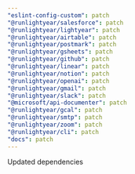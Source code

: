 ```yaml
---
"eslint-config-custom": patch
"@runlightyear/salesforce": patch
"@runlightyear/lightyear": patch
"@runlightyear/airtable": patch
"@runlightyear/postmark": patch
"@runlightyear/gsheets": patch
"@runlightyear/github": patch
"@runlightyear/linear": patch
"@runlightyear/notion": patch
"@runlightyear/openai": patch
"@runlightyear/gmail": patch
"@runlightyear/slack": patch
"@microsoft/api-documenter": patch
"@runlightyear/gcal": patch
"@runlightyear/smtp": patch
"@runlightyear/zoom": patch
"@runlightyear/cli": patch
"docs": patch
---
```


Updated dependencies
